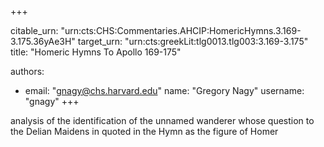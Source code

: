 +++


citable_urn: "urn:cts:CHS:Commentaries.AHCIP:HomericHymns.3.169-3.175.36yAe3H"
target_urn: "urn:cts:greekLit:tlg0013.tlg003:3.169-3.175"
title: "Homeric Hymns To Apollo 169-175"

authors:
- email: "gnagy@chs.harvard.edu"
  name: "Gregory Nagy"
  username: "gnagy"
+++

<p>analysis of the identification of the unnamed wanderer whose question to the Delian Maidens in quoted in the Hymn as the figure of Homer</p>